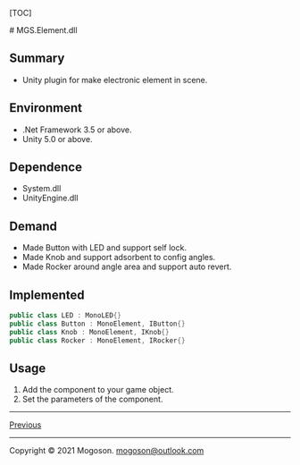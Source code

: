 [TOC]

﻿# MGS.Element.dll

## Summary
- Unity plugin for make electronic element in scene.

## Environment
- .Net Framework 3.5 or above.
- Unity 5.0 or above.

## Dependence
- System.dll
- UnityEngine.dll

## Demand

- Made Button with LED and support self lock.
- Made Knob and support adsorbent to config angles.
- Made Rocker around angle area and support auto revert.

## Implemented

```C#
public class LED : MonoLED{}
public class Button : MonoElement, IButton{}
public class Knob : MonoElement, IKnob{}
public class Rocker : MonoElement, IRocker{}
```

## Usage

1. Add the component to your game object.
2. Set the parameters of the component.

------

[Previous](../../README.md)

------

Copyright © 2021 Mogoson.	mogoson@outlook.com